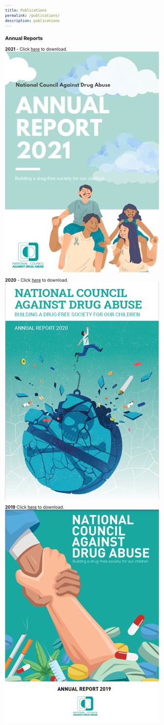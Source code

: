 ```yaml
---
title: Publications
permalink: /publications/
description: publications
---
```


### Annual Reports

**2021** - Click [here](https://drive.google.com/file/d/1SEXhiwEurGR5mCP8h6oj-g8s7qSTIT6H/view?usp=share_link)  to download.
![](/images/2AR2021%20Cover.png)
<br>

**2020** - Click [here](https://drive.google.com/file/d/1VWy56iwIgDVyKOBpZdwX-lXThTe5wv_v/view?usp=share_link) to download.
![](/images/AR2020%20Cover.png)
<br>

**2019** Click [here](https://drive.google.com/file/d/1qKaVTXHiPNBw7aaOsEx5nT6H33QE62x1/view?usp=share_link) to download.
![](/images/2019%20cover.png)